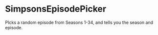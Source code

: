 # SimpsonsEpisodePicker
PIcks a random episode from Seasons 1-34, and tells you the season and episode.
